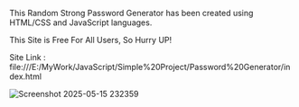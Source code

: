This Random Strong Password Generator has been created using HTML/CSS and JavaScript languages.

This Site is Free For All Users, So Hurry UP!

Site Link : file:///E:/MyWork/JavaScript/Simple%20Project/Password%20Generator/index.html


![Screenshot 2025-05-15 232359](https://github.com/user-attachments/assets/ec0134af-d170-4f75-9d6c-a625d62d803f)
